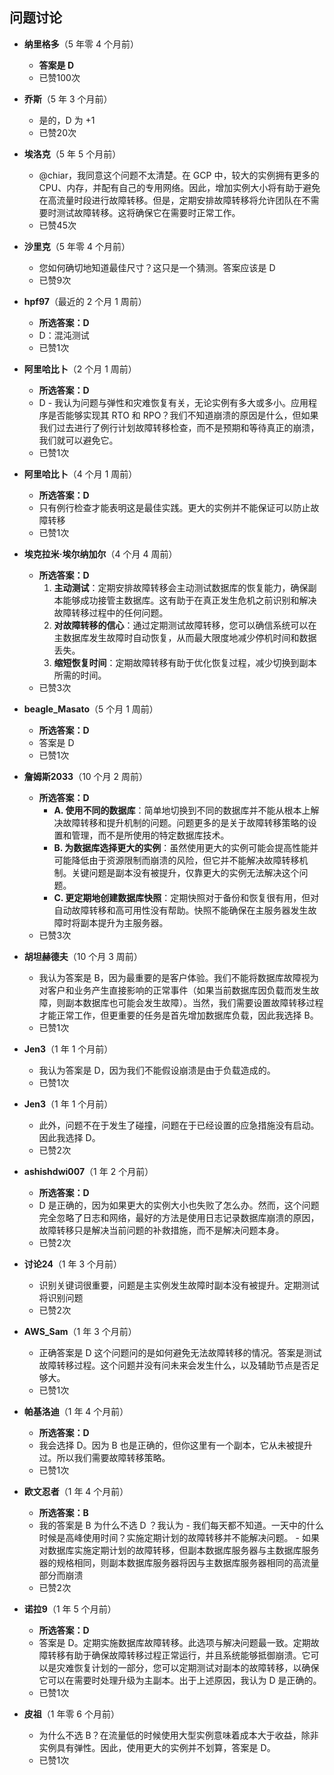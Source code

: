 ## 问题讨论
  
  - **纳里格多**（5 年零 4 个月前）
    - **答案是 D**
    - 已赞100次
  
  - **乔斯**（5 年 3 个月前）
    - 是的，D 为 +1
    - 已赞20次
  
  - **埃洛克**（5 年 5 个月前）
    - @chiar，我同意这个问题不太清楚。在 GCP 中，较大的实例拥有更多的 CPU、内存，并配有自己的专用网络。因此，增加实例大小将有助于避免在高流量时段进行故障转移。但是，定期安排故障转移将允许团队在不需要时测试故障转移。这将确保它在需要时正常工作。
    - 已赞45次
  
  - **沙里克**（5 年零 4 个月前）
    - 您如何确切地知道最佳尺寸？这只是一个猜测。答案应该是 D
    - 已赞9次
  
  - **hpf97**（最近的 2 个月 1 周前）
    - **所选答案：D**
    - D：混沌测试
    - 已赞1次
  
  - **阿里哈比卜**（2 个月 1 周前）
    - **所选答案：D**
    - D - 我认为问题与弹性和灾难恢复有关，无论实例有多大或多小。应用程序是否能够实现其 RTO 和 RPO？我们不知道崩溃的原因是什么，但如果我们过去进行了例行计划故障转移检查，而不是预期和等待真正的崩溃，我们就可以避免它。
    - 已赞1次
  
  - **阿里哈比卜**（4 个月 1 周前）
    - **所选答案：D**
    - 只有例行检查才能表明这是最佳实践。更大的实例并不能保证可以防止故障转移
    - 已赞1次
  
  - **埃克拉米·埃尔纳加尔**（4 个月 4 周前）
    - **所选答案：D**
      1. **主动测试**：定期安排故障转移会主动测试数据库的恢复能力，确保副本能够成功接管主数据库。这有助于在真正发生危机之前识别和解决故障转移过程中的任何问题。
      2. **对故障转移的信心**：通过定期测试故障转移，您可以确信系统可以在主数据库发生故障时自动恢复，从而最大限度地减少停机时间和数据丢失。
      3. **缩短恢复时间**：定期故障转移有助于优化恢复过程，减少切换到副本所需的时间。
    - 已赞3次
  
  - **beagle_Masato**（5 个月 1 周前）
    - **所选答案：D**
    - 答案是 D
    - 已赞1次
  
  - **詹姆斯2033**（10 个月 2 周前）
    - **所选答案：D**
      - **A. 使用不同的数据库**：简单地切换到不同的数据库并不能从根本上解决故障转移和提升机制的问题。问题更多的是关于故障转移策略的设置和管理，而不是所使用的特定数据库技术。
      - **B. 为数据库选择更大的实例**：虽然使用更大的实例可能会提高性能并可能降低由于资源限制而崩溃的风险，但它并不能解决故障转移机制。关键问题是副本没有被提升，仅靠更大的实例无法解决这个问题。
      - **C. 更定期地创建数据库快照**：定期快照对于备份和恢复很有用，但对自动故障转移和高可用性没有帮助。快照不能确保在主服务器发生故障时将副本提升为主服务器。
    - 已赞3次
  
  - **胡坦赫德夫**（10 个月 3 周前）
    - 我认为答案是 B，因为最重要的是客户体验。我们不能将数据库故障视为对客户和业务产生直接影响的正常事件（如果当前数据库因负载而发生故障，则副本数据库也可能会发生故障）。当然，我们需要设置故障转移过程才能正常工作，但更重要的任务是首先增加数据库负载，因此我选择 B。
    - 已赞1次
  
  - **Jen3**（1 年 1 个月前）
    - 我认为答案是 D，因为我们不能假设崩溃是由于负载造成的。
    - 已赞1次
  
  - **Jen3**（1 年 1 个月前）
    - 此外，问题不在于发生了碰撞，问题在于已经设置的应急措施没有启动。因此我选择 D。
    - 已赞2次
  
  - **ashishdwi007**（1 年 2 个月前）
    - **所选答案：D**
    - D 是正确的，因为如果更大的实例大小也失败了怎么办。然而，这个问题完全忽略了日志和网络，最好的方法是使用日志记录数据库崩溃的原因，故障转移只是解决当前问题的补救措施，而不是解决问题本身。
    - 已赞2次
  
  - **讨论24**（1 年 3 个月前）
    - 识别关键词很重要，问题是主实例发生故障时副本没有被提升。定期测试将识别问题
    - 已赞2次
  
  - **AWS_Sam**（1 年 3 个月前）
    - 正确答案是 D 这个问题问的是如何避免无法故障转移的情况。答案是测试故障转移过程。这个问题并没有问未来会发生什么，以及辅助节点是否足够大。
    - 已赞1次
  
  - **帕基洛迪**（1 年 4 个月前）
    - **所选答案：D**
    - 我会选择 D。因为 B 也是正确的，但你这里有一个副本，它从未被提升过。所以我们需要故障转移策略。
    - 已赞1次
  
  - **欧文忍者**（1 年 4 个月前）
    - **所选答案：B**
    - 我的答案是 B 为什么不选 D ？我认为 - 我们每天都不知道。一天中的什么时候是高峰使用时间？实施定期计划的故障转移并不能解决问题。 - 如果对数据库实施定期计划的故障转移，但副本数据库服务器与主数据库服务器的规格相同，则副本数据库服务器将因与主数据库服务器相同的高流量部分而崩溃
    - 已赞2次
  
  - **诺拉9**（1 年 5 个月前）
    - **所选答案：D**
    - 答案是 D。定期实施数据库故障转移。此选项与解决问题最一致。定期故障转移有助于确保故障转移过程正常运行，并且系统能够抵御崩溃。它可以是灾难恢复计划的一部分，您可以定期测试对副本的故障转移，以确保它可以在需要时处理升级为主副本。出于上述原因，我认为 D 是正确的。
    - 已赞1次
  
  - **皮祖**（1 年零 6 个月前）
    - 为什么不选 B？在流量低的时候使用大型实例意味着成本大于收益，除非实例具有弹性。因此，使用更大的实例并不划算，答案是 D。
    - 已赞1次
  
